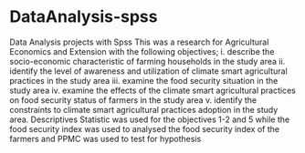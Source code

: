 # DataAnalysis-spss
Data Analysis projects with Spss
This was a research for Agricultural Economics and Extension with the following objectives;
i.	describe the socio-economic characteristic of farming households in the study area 
ii.	identify the level of awareness and utilization of climate smart agricultural practices in the study area
iii.	examine the food security situation in the study area 
iv.	examine the effects of the climate smart agricultural practices on food security status of farmers in the study area
v.	identify the constraints to climate smart agricultural practices adoption in the study area.
Descriptives Statistic was used for the objectives 1-2 and 5 while the food security index was used to analysed the food security index of the farmers and PPMC was used to test for hypothesis
